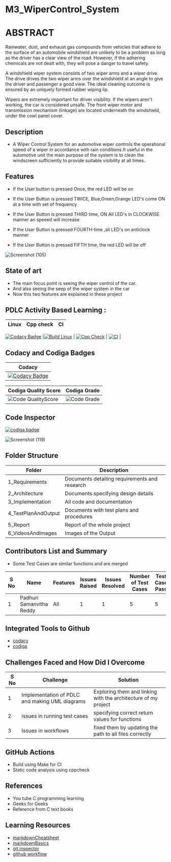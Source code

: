 # M3_WiperControl_System

# ABSTRACT

Rainwater, dust, and exhaust gas compounds from vehicles that adhere to the surface of an automobile windshield are unlikely to be a problem as long as the driver has a clear view of the road. 
However, if the adhering chemicals are not dealt with, they will pose a danger to travel safety.

A windshield wiper system consists of two wiper arms and a wiper drive. The drive drives the two wiper arms over the windshield at an angle to give the driver and passenger a good view. 
The ideal cleaning outcome is ensured by an uniquely formed rubber wiping lip. 

Wipers are extremely important for driver visibility. If the wipers aren't working, the car is considered unsafe. The front wiper motor and transmission mechanism (linkage) are located underneath the windshield, under the cowl panel cover.

## Description

 - A Wiper Control System for an automotive wiper controls the operational speed of a wiper in accordance with rain conditions.It useful in the automotive unit the main purpose of the system is to clean the windscreen sufficiently to provide suitable visibility at all times.

## Features

 * If the User button is pressed Once, the red LED will be on    
 
 * If the User Button is pressed TWICE, Blue,Green,Orange LED's come ON at a time with set of frequency

 * If the User Button is pressed THIRD time, ON All LED's in CLOCKWISE manner an speeed will increase 

 * If the User Button is pressed FOURTH time ,all LED's on anticlock manner

 * If the User Button is pressed FIFTH time, the red LED will be off 

![Screenshot (105)](https://user-images.githubusercontent.com/62429376/167068935-6c3e8f17-1708-4a77-9bd0-ddd2fd4e5171.png)

## State of art

 * The main focus point is seeing the wiper control of the car.
 * And also seeing the seep of the wiper system in the car
 * Now this two features are explained in these project


## PDLC Activity Based Learning :

| Linux | Cpp check | CI |
| ---- | ------ | ----- |
[![Codacy Badge](https://api.codacy.com/project/badge/Grade/ef82d3f11ab04d0ab7a64f17149a172b)](https://app.codacy.com/gh/samanvitha-125/M3_WiperControl_System?utm_source=github.com&utm_medium=referral&utm_content=samanvitha-125/M3_WiperControl_System&utm_campaign=Badge_Grade_Settings)
|[![Build Linux](https://github.com/samanvitha-125/M3_WiperControl_System/actions/workflows/Build%20Linux.yml/badge.svg)](https://github.com/samanvitha-125/M3_WiperControl_System/actions/workflows/Build%20Linux.yml) | [![Cpp Check](https://github.com/samanvitha-125/M3_WiperControl_System/actions/workflows/Cpp%20check.yml/badge.svg)](https://github.com/samanvitha-125/M3_WiperControl_System/actions/workflows/Cpp%20check.yml)  | [![CI](https://github.com/samanvitha-125/M3_WiperControl_System/actions/workflows/CI.yml/badge.svg)](https://github.com/samanvitha-125/M3_WiperControl_System/actions/workflows/CI.yml) |

## Codacy and Codiga Badges 

| Codacy | 
| ----- |
|[![Codacy Badge](https://app.codacy.com/project/badge/Grade/e1cc53894ec746a2b0719d5ebdce3eb9)](https://www.codacy.com/gh/samanvitha-125/M2_WATERLEVELCONTROL_SYSTEM/dashboard?utm_source=github.com&amp;utm_medium=referral&amp;utm_content=samanvitha-125/M2_WATERLEVELCONTROL_SYSTEM&amp;utm_campaign=Badge_Grade)|

| Codiga Quality Score | Codiga Grade |
| --------------- | ----------------- |
| ![Code QualityScore](https://api.codiga.io/project/33292/score/svg) | ![Code Grade](https://api.codiga.io/project/33292/status/svg) |

## Code Inspector

<a href="https://app.codiga.io/hub/user/github/samanvitha-125">
   <img src="https://api.codiga.io/public/badge/user/github/samanvitha-125?style=light" alt="codiga badge" />
</a>

![Screenshot (119)](https://user-images.githubusercontent.com/62429376/167423203-fadfe07a-4adf-44f3-aabc-38cae58192f2.png)


## Folder Structure

| Folder | Description |
| ------ | ----------- |
| 1_Requirements | Documents detailing requirements and research |
| 2_Architecture |	Documents specifying design details |
| 3_Implementation	| All code and documentation |
| 4_TestPlanAndOutput |	Documents with test plans and procedures |
| 5_Report |	Report of the whole project |
| 6_VideosAndImages | Images of the Output |

## Contributors List and Summary 

* Some Test Cases are similar functions and are merged

| S No | Name | Features | Issues Raised | Issues Resolved | Number of Test Cases | Test Case Pass |
| ---- | ---- | -------- | ------------- | --------------- | -------------------- | -------------- |
| 1 | Padhuri Samanvitha Reddy | All | 1 | 1 | 5 | 5 | 

## Integrated Tools to Github

- [codacy](https://app.codacy.com/organizations)
- [codiga](https://app.codiga.io)

## Challenges Faced and How Did I Overcome

| S No |	Challenge | Solution |
| ------ | ----------- | --------- |
| 1 | Implementation of PDLC and making UML diagrams |	Exploring them and linking with the architecture of my project |
| 2 |	issues in running test cases | specifying correct return values for functions |
| 3 |	Issues in workflows |	fixed them by updating the path to all files correctly |

## GitHub Actions

- Build using Make for CI
- Static code analysis using cppcheck

## References

* You tube C programming learning 
* Geeks for Geeks 
* Reference from C text books

## Learning Resources

- [markdownCheatsheet](https://github.com/adam-p/markdown-here/wiki/Markdown-Cheatsheet)
- [markdownBasics](https://docs.github.com/en/get-started/writing-on-github/getting-started-with-writing-and-formatting-on-github/basic-writing-and-formatting-syntax)
- [git inspector](https://github.com/ejwa/gitinspector)
- [github workflow](https://docs.github.com/en/actions/learn-github-action)
